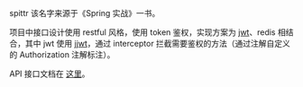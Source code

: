 spittr 该名字来源于《Spring 实战》一书。

项目中接口设计使用 restful 风格，使用 token 鉴权，实现方案为 [jwt](https://jwt.io/introduction/)、redis 相结合，其中 jwt 使用 [jjwt](https://github.com/jwtk/jjwt)，通过 interceptor 拦截需要鉴权的方法（通过注解自定义的 Authorization 注解标注）。

API 接口文档在 [这里](./api.md)。